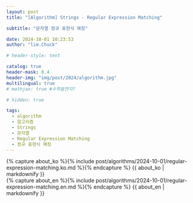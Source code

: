```yaml
---
layout: post
title: "[Algorithm] Strings - Regular Expression Matching"

subtitle: "문자열 정규 표현식 매칭"

date: 2024-10-01 10:23:53
author: "lim.Chuck"

# header-style: text

catalog: true
header-mask: 0.4
header-img: "img/post/2024/algorithm.jpg"
multilingual: true
# mathjax: true #수학쓸껀지?

# hidden: true

tags:
  - algorithm
  - 알고리즘
  - Strings
  - 문자열
  - Regular Expression Matching
  - 정규 표현식 매칭
---
```


<div class="ko post-container">
    {% capture about_ko %}{% include post/algorithms/2024-10-01/regular-expression-matching.ko.md %}{% endcapture %}
    {{ about_ko | markdownify }}
</div>
<div class="en post-container">
    {% capture about_en %}{% include post/algorithms/2024-10-01/regular-expression-matching.en.md %}{% endcapture %}
    {{ about_en | markdownify }}
</div>
